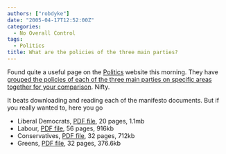 ```yaml
---
authors: ["robdyke"]
date: "2005-04-17T12:52:00Z"
categories:
  - No Overall Control
tags:
  - Politics
title: What are the policies of the three main parties?
---
```

Found quite a useful page on the [Politics](http://www.politics.co.uk/) website this morning. They have [grouped the policies of each of the three main parties on specific areas together for your comparison](http://www.politics.co.uk/codestructurepage.aspx?code=430014488&menuindex=430014385). Nifty.

It beats downloading and reading each of the manifesto documents. But if you really wanted to, here you go

* Liberal Democrats, [PDF file](http://www.libdems.org.uk/media/documents/policies/manifesto2005.pdf), 20 pages, 1.1mb
* Labour, [PDF file](http://a4.g.akamai.net/7/4/15010/1/labourparty1.download.akamai.com/15010/manifesto_13042005_a3/pdf/manifesto.pdf), 56 pages, 916kb 
* Conservatives, [PDF file](http://www.conservatives.com/pdf/manifesto-uk-2005.pdf), 32 pages, 712kb 
* Greens, [PDF file](http://manifesto.greenparty.org.uk/site/downloads/file1290GreenPartyManifesto2005.pdf), 32 pages, 376.6kb
